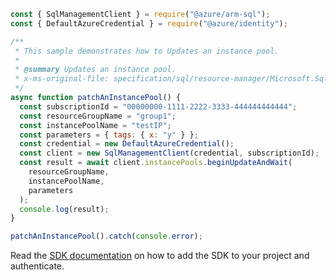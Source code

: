 ```javascript
const { SqlManagementClient } = require("@azure/arm-sql");
const { DefaultAzureCredential } = require("@azure/identity");

/**
 * This sample demonstrates how to Updates an instance pool.
 *
 * @summary Updates an instance pool.
 * x-ms-original-file: specification/sql/resource-manager/Microsoft.Sql/preview/2020-11-01-preview/examples/PatchInstancePool.json
 */
async function patchAnInstancePool() {
  const subscriptionId = "00000000-1111-2222-3333-444444444444";
  const resourceGroupName = "group1";
  const instancePoolName = "testIP";
  const parameters = { tags: { x: "y" } };
  const credential = new DefaultAzureCredential();
  const client = new SqlManagementClient(credential, subscriptionId);
  const result = await client.instancePools.beginUpdateAndWait(
    resourceGroupName,
    instancePoolName,
    parameters
  );
  console.log(result);
}

patchAnInstancePool().catch(console.error);
```

Read the [SDK documentation](https://github.com/Azure/azure-sdk-for-js/blob/%40azure%2Farm-sql_9.0.1/sdk/sql/arm-sql/README.md) on how to add the SDK to your project and authenticate.
